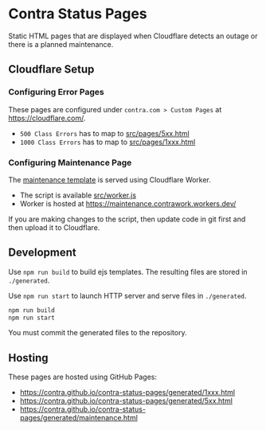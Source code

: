 # Contra Status Pages

Static HTML pages that are displayed when Cloudflare detects an outage or there is a planned maintenance.

## Cloudflare Setup

### Configuring Error Pages

These pages are configured under `contra.com > Custom Pages` at https://cloudflare.com/.

* `500 Class Errors` has to map to [src/pages/5xx.html](./src/pages/5xx.html)
* `1000 Class Errors` has to map to [src/pages/1xxx.html](./src/pages/1xxx.html)

### Configuring Maintenance Page

The [maintenance template](./src/pages/maintenance.html) is served using Cloudflare Worker.

* The script is available [src/worker.js](./src/worker.js)
* Worker is hosted at https://maintenance.contrawork.workers.dev/

If you are making changes to the script, then update code in git first and then upload it to Cloudflare.

## Development

Use `npm run build` to build ejs templates. The resulting files are stored in `./generated`.

Use `npm run start` to launch HTTP server and serve files in `./generated`.

```bash
npm run build
npm run start
```

You must commit the generated files to the repository.

## Hosting

These pages are hosted using GitHub Pages:

* https://contra.github.io/contra-status-pages/generated/1xxx.html
* https://contra.github.io/contra-status-pages/generated/5xx.html
* https://contra.github.io/contra-status-pages/generated/maintenance.html